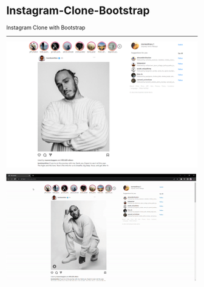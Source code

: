 # Instagram-Clone-Bootstrap
Instagram Clone with Bootstrap

***

![](https://github.com/zeynepakkaya-1/Instagram-Clone-Bootstrap/blob/main/1.png)

![](gif.gif)